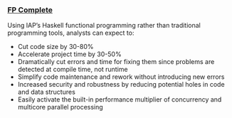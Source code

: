 ### [FP Complete](https://www.fpcomplete.com/)
Using IAP’s Haskell functional programming rather than traditional programming tools, analysts can expect to:

- Cut code size by 30-80%
- Accelerate project time by 30-50%
- Dramatically cut errors and time for fixing them since problems are detected at compile time, not runtime
- Simplify code maintenance and rework without introducing new errors
- Increased security and robustness by reducing potential holes in code and data structures
- Easily activate the built-in performance multiplier of concurrency and multicore parallel processing